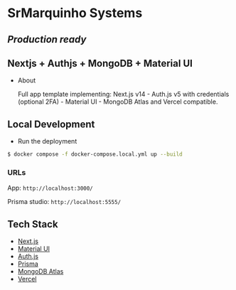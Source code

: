 # SrMarquinho Systems

## *Production ready*

## Nextjs + Authjs + MongoDB + Material UI

- About

    Full app template implementing: Next.js v14 - Auth.js v5 with credentials (optional 2FA) - Material UI - MongoDB Atlas and Vercel compatible.

## Local Development

- Run the deployment

```sh
$ docker compose -f docker-compose.local.yml up --build
```

### URLs

App: `http://localhost:3000/`

Prisma studio: `http://localhost:5555/`

## Tech Stack

- [Next.js](https://nextjs.org/)
- [Material UI](https://mui.com/)
- [Auth.js](https://authjs.dev/)
- [Prisma](https://www.prisma.io/)
- [MongoDB Atlas](https://www.mongodb.com/atlas/database)
- [Vercel](https://vercel.com/)
